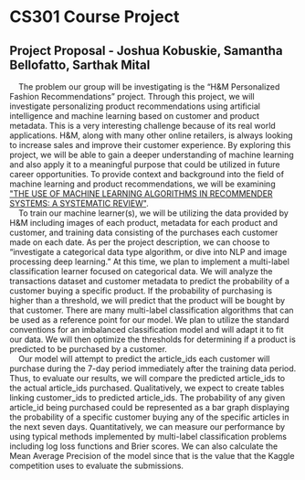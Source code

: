# CS301 Course Project
## Project Proposal - Joshua Kobuskie, Samantha Bellofatto, Sarthak Mital
&nbsp;&nbsp;&nbsp;&nbsp;The problem our group will be investigating is the “H&M Personalized Fashion Recommendations” project. Through this project, we will investigate personalizing product recommendations using artificial intelligence and machine learning based on customer and product metadata. This is a very interesting challenge because of its real world applications. H&M, along with many other online retailers, is always looking to increase sales and improve their customer experience. By exploring this project, we will be able to gain a deeper understanding of machine learning and also apply it to a meaningful purpose that could be utilized in future career opportunities. To provide context and background into the field of machine learning and product recommendations, we will be examining ["THE USE OF MACHINE LEARNING ALGORITHMS IN RECOMMENDER SYSTEMS: A SYSTEMATIC REVIEW"](https://www.ijrar.org/papers/IJRAR19K2241.pdf).<br>
&nbsp;&nbsp;&nbsp;&nbsp;To train our machine learner(s), we will be utilizing the data provided by H&M including images of each product, metadata for each product and customer, and training data consisting of the purchases each customer made on each date. As per the project description, we can choose to “investigate a categorical data type algorithm, or dive into NLP and image processing deep learning.” At this time, we plan to implement a multi-label classification learner focused on categorical data. We will analyze the transactions dataset and customer metadata to predict the probability of a customer buying a specific product. If the probability of purchasing is higher than a threshold, we will predict that the product will be bought by that customer. There are many multi-label classification algorithms that can be used as a reference point for our model. We plan to utilize the standard conventions for an imbalanced classification model and will adapt it to fit our data. We will then optimize the thresholds for determining if a product is predicted to be purchased by a customer.<br>
&nbsp;&nbsp;&nbsp;&nbsp;Our model will attempt to predict the article_ids each customer will purchase during the 7-day period immediately after the training data period. Thus, to evaluate our results, we will compare the predicted article_ids to the actual article_ids purchased. Qualitatively, we expect to create tables linking customer_ids to predicted article_ids. The probability of any given article_id being purchased could be represented as a bar graph displaying the probability of a specific customer buying any of the specific articles in the next seven days. Quantitatively, we can measure our performance by using typical methods implemented by multi-label classification problems including log loss functions and Brier scores. We can also calculate the Mean Average Precision of the model since that is the value that the Kaggle competition uses to evaluate the submissions.<br>
